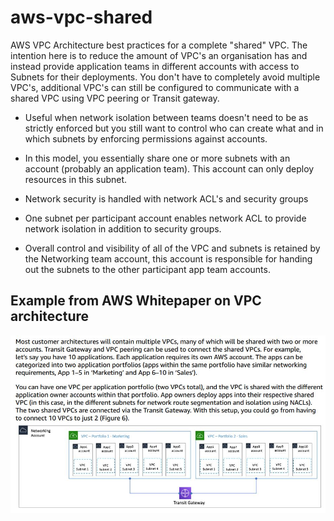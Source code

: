 # aws-vpc-shared
AWS VPC Architecture best practices for a complete "shared" VPC. The intention here is to reduce the amount of VPC's an organisation has and instead provide application teams in different accounts with access to Subnets for their deployments. You don't have to completely avoid multiple VPC's, additional VPC's can still be configured to communicate with a shared VPC using VPC peering or Transit gateway.

- Useful when network isolation between teams doesn't need to be as strictly enforced but you still want to control who can create what and in which subnets by enforcing permissions against accounts.

- In this model, you essentially share one or more subnets with an account (probably an application team). This account can only deploy resources in this subnet. 

- Network security is handled with network ACL's and security groups

- One subnet per participant account enables network ACL to provide network isolation in addition to security groups.

- Overall control and visibility of all of the VPC and subnets is retained by the Networking team account, this account is responsible for handing out the subnets to the other participant app team accounts. 


## Example from AWS Whitepaper on VPC architecture
  
  
![alt text](vpc_sharing_ref.jpg "From AWS VPC whitepaper")